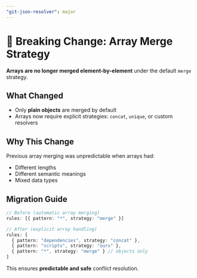 ```yaml
---
"git-json-resolver": major
---
```


# 🚨 Breaking Change: Array Merge Strategy

**Arrays are no longer merged element-by-element** under the default `merge` strategy.

## What Changed
- Only **plain objects** are merged by default
- Arrays now require explicit strategies: `concat`, `unique`, or custom resolvers

## Why This Change
Previous array merging was unpredictable when arrays had:
- Different lengths
- Different semantic meanings
- Mixed data types

## Migration Guide
```ts
// Before (automatic array merging)
rules: [{ pattern: "*", strategy: "merge" }]

// After (explicit array handling)
rules: [
  { pattern: "dependencies", strategy: "concat" },
  { pattern: "scripts", strategy: "ours" },
  { pattern: "*", strategy: "merge" } // objects only
]
```

This ensures **predictable and safe** conflict resolution.
